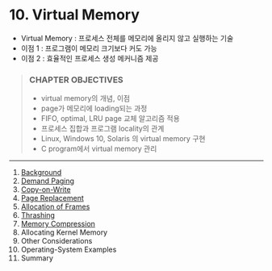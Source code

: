# 10. Virtual Memory

- Virtual Memory : 프로세스 전체를 메모리에 올리지 않고 실행하는 기술
- 이점 1 : 프로그램이 메모리 크기보다 커도 가능
- 이점 2 : 효율적인 프로세스 생성 메커니즘 제공

> ### CHAPTER OBJECTIVES
>
> - virtual memory의 개념, 이점
> - page가 메모리에 loading되는 과정
> - FIFO, optimal, LRU page 교체 알고리즘 적용
> - 프로세스 집합과 프로그램 locality의 관계
> - Linux, Windows 10, Solaris 의 virtual memory 구현
> - C program에서 virtual memory 관리


---

1. [Background](1_Background/README.md)
2. [Demand Paging](2_Demand_Paging/README.md)
3. [Copy-on-Write](3_Copy_on_Write/README.md)
4. [Page Replacement](4_Page_Replacement/README.md)
5. [Allocation of Frames](5_Allocation_of_Frames/README.md)
6. [Thrashing](6_Thrashing/README.md)
7. [Memory Compression](7_Memory_Compression/README.md)
8. Allocating Kernel Memory
9. Other Considerations
10. Operating-System Examples
11. Summary